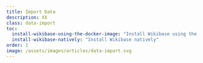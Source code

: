 ```yaml
---
title: Import Data
description: XX
class: data-import
toc:
  install-wikibase-using-the-docker-image: "Install Wikibase using the Docker image"
  install-wikibase-natively: "Install Wikibase natively"
order: 1
image: /assets/images/articles/data-import.svg
---
```

